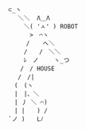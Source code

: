     ⊂_ヽ
    　 ＼＼  Λ＿Λ
    　　 ＼( 'ㅅ' ) ROBOT
    　　　 >　⌒ヽ
    　　　/ 　 へ＼
    　　 /　　/　＼＼
    　　 ﾚ　ノ　　 ヽ_つ
    　　/　/ HOUSE
    　 /　/|
    　(　(ヽ
    　|　|、＼
    　| 丿 ＼ ⌒)
    　| |　　) /
    `ノ )　　Lﾉ 
